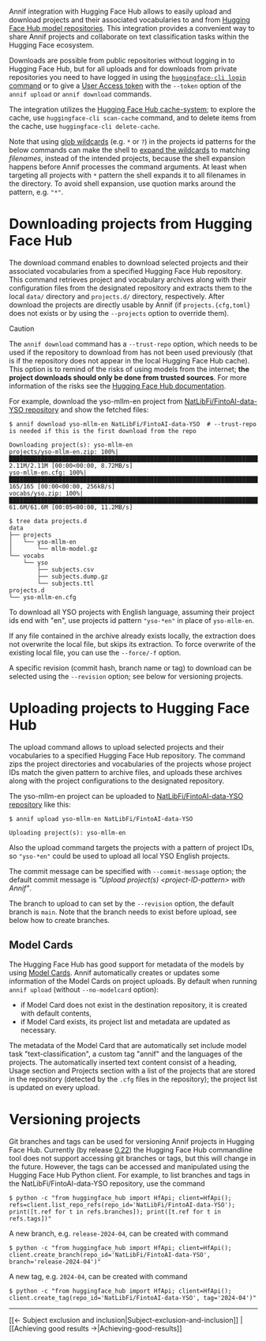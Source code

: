 Annif integration with Hugging Face Hub allows to easily upload and download projects and their associated vocabularies to and from [Hugging Face Hub model repositories](https://huggingface.co/docs/hub/models). This integration provides a convenient way to share Annif projects and collaborate on text classification tasks within the Hugging Face ecosystem.

Downloads are possible from public repositories without logging in to Hugging Face Hub, but for all uploads and for downloads from private repositories you need to have logged in using the [`huggingface-cli login` command](https://huggingface.co/docs/huggingface_hub/guides/cli#huggingface-cli-login) or to give a [User Access token](https://huggingface.co/docs/hub/security-tokens) with the `--token` option of the `annif upload` or `annif download` commands.

The integration utilizes the [Hugging Face Hub cache-system](https://huggingface.co/docs/huggingface_hub/guides/manage-cache); to explore the cache, use `huggingface-cli scan-cache` command, and to delete items from the cache, use `huggingface-cli delete-cache`. 

Note that using [glob wildcards](https://en.wikipedia.org/wiki/Glob_(programming)) (e.g. `*` or `?`) in the projects id patterns for the below commands can make the shell to [expand the wildcards](https://www.gnu.org/software/bash/manual/html_node/Filename-Expansion.html) to matching _filenames_, instead of the intended projects, because the shell expansion happens before Annif processes the command arguments. At least when targeting all projects with `*` pattern the shell expands it to all filenames in the directory. To avoid shell expansion, use quotion marks around the pattern, e.g. `"*"`.

# Downloading projects from Hugging Face Hub

The download command enables to download selected projects and their associated vocabularies from a specified Hugging Face Hub repository. This command retrieves project and vocabulary archives along with their configuration files from the designated repository and extracts them to the local `data/` directory and `projects.d/` directory, respectively. After download the projects are directly usable by Annif (if `projects.{cfg,toml}` does not exists or by using the `--projects` option to override them).

> [!CAUTION]
> The `annif download` command has a `--trust-repo` option, which needs to be used if the repository to download from has not been used previously (that is if the repository does not appear in the local Hugging Face Hub cache). This option is to remind of the risks of using models from the internet; **the project downloads should only be done from trusted sources**. For more information of the risks see the [Hugging Face Hub documentation](https://huggingface.co/docs/hub/en/security-pickle).

For example, download the yso-mllm-en project from [NatLibFi/FintoAI-data-YSO repository](https://huggingface.co/NatLibFi/FintoAI-data-YSO) and show the fetched files:
```
$ annif download yso-mllm-en NatLibFi/FintoAI-data-YSO  # --trust-repo is needed if this is the first download from the repo 

Downloading project(s): yso-mllm-en
projects/yso-mllm-en.zip: 100%|██████████████████████████████████████████████████████████████████████████████████████████████████████████████████████████████████████████| 2.11M/2.11M [00:00<00:00, 8.72MB/s]
yso-mllm-en.cfg: 100%|████████████████████████████████████████████████████████████████████████████████████████████████████████████████████████████████████████████████████████| 165/165 [00:00<00:00, 256kB/s]
vocabs/yso.zip: 100%|████████████████████████████████████████████████████████████████████████████████████████████████████████████████████████████████████████████████████| 61.6M/61.6M [00:05<00:00, 11.2MB/s]

$ tree data projects.d
data
├── projects
│   └── yso-mllm-en
│       └── mllm-model.gz
└── vocabs
    └── yso
        ├── subjects.csv
        ├── subjects.dump.gz
        └── subjects.ttl
projects.d
└── yso-mllm-en.cfg

```

To download all YSO projects with English language, assuming their project ids end with "en", use projects id pattern `"yso-*en"` in place of `yso-mllm-en`.

If any file contained in the archive already exists locally, the extraction does not overwrite the local file, but skips its extraction. To force overwrite of the existing local file, you can use the `--force/-f` option.

A specific revision (commit hash, branch name or tag) to download can be selected using the `--revision` option; see below for versioning projects.

# Uploading projects to Hugging Face Hub

The upload command allows to upload selected projects and their vocabularies to a specified Hugging Face Hub repository. The command zips the project directories and vocabularies of the projects whose project IDs match the given pattern to archive files, and uploads these archives along with the project configurations to the designated repository.

The yso-mllm-en project can be uploaded to [NatLibFi/FintoAI-data-YSO repository](https://huggingface.co/NatLibFi/FintoAI-data-YSO) like this:

    $ annif upload yso-mllm-en NatLibFi/FintoAI-data-YSO

    Uploading project(s): yso-mllm-en

Also the upload command targets the projects with a pattern of project IDs, so `"yso-*en"` could be used to upload all local YSO English projects.

The commit message can be specified with `--commit-message` option; the default commit message is _"Upload project(s) \<project-ID-pattern\> with Annif"_.

The branch to upload to can set by the `--revision` option, the default branch is `main`. Note that the branch needs to exist before upload, see below how to create branches.

## Model Cards
The Hugging Face Hub has good support for metadata of the models by using [Model Cards](https://huggingface.co/docs/hub/model-cards). 
Annif automatically creates or updates some information of the Model Cards on project uploads. By default when running `annif upload` (without `--no-modelcard` option):
- if Model Card does not exist in the destination repository, it is created with default contents,
- if Model Card exists, its project list and metadata are updated as necessary.

The metadata of the Model Card that are automatically set include model task "text-classification", a custom tag "annif" and the languages of the projects. The automatically inserted text content consist of a heading, Usage section and Projects section with a list of the projects that are stored in the repository (detected by the `.cfg` files in the repository); the project list is updated on every upload.

# Versioning projects

Git branches and tags can be used for versioning Annif projects in Hugging Face Hub.
Currently (by release [0.22](https://github.com/huggingface/huggingface_hub/releases/tag/v0.22.0)) the Hugging Face Hub commandline tool does not support accessing git branches or tags, but this will change in the future.
However, the tags can be accessed and manipulated using the Hugging Face Hub Python client. For example, to list branches and tags in the NatLibFi/FintoAI-data-YSO repository, use the command

    $ python -c "from huggingface_hub import HfApi; client=HfApi(); refs=client.list_repo_refs(repo_id='NatLibFi/FintoAI-data-YSO'); print([t.ref for t in refs.branches]); print([t.ref for t in refs.tags])"

A new branch, e.g. `release-2024-04`, can be created with command

    $ python -c "from huggingface_hub import HfApi; client=HfApi(); client.create_branch(repo_id='NatLibFi/FintoAI-data-YSO', branch='release-2024-04')"

A new tag, e.g. `2024-04`, can be created with command

    $ python -c "from huggingface_hub import HfApi; client=HfApi(); client.create_tag(repo_id='NatLibFi/FintoAI-data-YSO', tag='2024-04')"

---

[[← Subject exclusion and inclusion|Subject-exclusion-and-inclusion]] | [[Achieving good results →|Achieving-good-results]]
